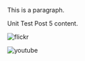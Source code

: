 This is a paragraph.

Unit Test Post 5 content.

![flickr](https://www.flickr.com/photos/88096431@N00/sets/72157647341676134/)

![youtube](//www.youtube.com/embed/eJMyq8M_abI)
